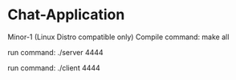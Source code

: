 # Chat-Application
Minor-1
(Linux Distro compatible only)
Compile command: make all

run command: ./server 4444

run command: ./client 4444


